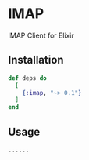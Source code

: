 # IMAP

IMAP Client for Elixir

## Installation

```elixir
def deps do
  [
    {:imap, "~> 0.1"}
  ]
end
```

## Usage

```
......
```
